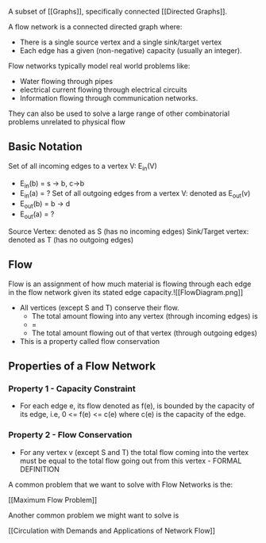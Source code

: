 A subset of [[Graphs]], specifically connected [[Directed Graphs]].

A flow network is a connected directed graph where:
- There is a single source vertex and a single sink/target vertex
- Each edge has a given (non-negative) capacity (usually an integer).

Flow networks typically model real world problems like:
- Water flowing through pipes
- electrical current flowing through electrical circuits
- Information flowing through communication networks.

They can also be used to solve a large range of other combinatorial problems unrelated to physical flow

## Basic Notation

Set of all incoming edges to a vertex V: E<sub>in</sub>(V)
- E<sub>in</sub>(b) = s -> b, c->b
- E<sub>in</sub>(a) = ?
Set of all outgoing edges from a vertex V: denoted as E<sub>out</sub>(v)
- E<sub>out</sub>(b) = b -> d
- E<sub>out</sub>(a) = ?

Source Vertex: denoted as S (has no incoming edges)
Sink/Target vertex: denoted as T (has no outgoing edges)

## Flow

Flow is an assignment of how much material is flowing through each edge in the flow network given its stated edge capacity.![[FlowDiagram.png]]

- All vertices (except S and T) conserve their flow. 
	- The total amount flowing into any vertex (through incoming edges) is
	- =
	- The total amount flowing out of that vertex (through outgoing edges)
- This is a property called flow conservation

## Properties of a Flow Network

### Property 1 - Capacity Constraint
- For each edge e, its flow denoted as f(e), is bounded by the capacity of its edge, i.e, 0 <= f(e) <= c(e) where c(e) is the capacity of the edge.

### Property 2 - Flow Conservation
- For any vertex v (except S and T) the total flow coming into the vertex must be equal to the total flow going out from this vertex - FORMAL DEFINITION

A common problem that we want to solve with Flow Networks is the:

[[Maximum Flow Problem]]

Another common problem we might want to solve is

[[Circulation with Demands and Applications of Network Flow]]